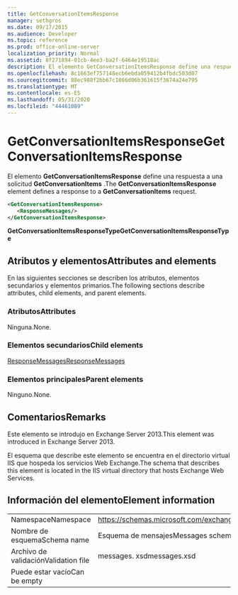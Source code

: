 ```yaml
---
title: GetConversationItemsResponse
manager: sethgros
ms.date: 09/17/2015
ms.audience: Developer
ms.topic: reference
ms.prod: office-online-server
localization_priority: Normal
ms.assetid: 8f271894-01cb-4ee3-ba2f-6464e19518ac
description: El elemento GetConversationItemsResponse define una respuesta a una solicitud GetConversationItems.
ms.openlocfilehash: 8c1663ef757148ecb6ebda059412b4fbdc503d07
ms.sourcegitcommit: 88ec988f2bb67c1866d06b361615f3674a24e795
ms.translationtype: MT
ms.contentlocale: es-ES
ms.lasthandoff: 05/31/2020
ms.locfileid: "44461089"
---
```

# <a name="getconversationitemsresponse"></a><span data-ttu-id="b31e7-103">GetConversationItemsResponse</span><span class="sxs-lookup"><span data-stu-id="b31e7-103">GetConversationItemsResponse</span></span>

<span data-ttu-id="b31e7-104">El elemento **GetConversationItemsResponse** define una respuesta a una solicitud **GetConversationItems** .</span><span class="sxs-lookup"><span data-stu-id="b31e7-104">The **GetConversationItemsResponse** element defines a response to a **GetConversationItems** request.</span></span> 
  
```XML
<GetConversationItemsResponse>
   <ResponseMessages/>
</GetConversationItemsResponse>
```

 <span data-ttu-id="b31e7-105">**GetConversationItemsResponseType**</span><span class="sxs-lookup"><span data-stu-id="b31e7-105">**GetConversationItemsResponseType**</span></span>
## <a name="attributes-and-elements"></a><span data-ttu-id="b31e7-106">Atributos y elementos</span><span class="sxs-lookup"><span data-stu-id="b31e7-106">Attributes and elements</span></span>

<span data-ttu-id="b31e7-107">En las siguientes secciones se describen los atributos, elementos secundarios y elementos primarios.</span><span class="sxs-lookup"><span data-stu-id="b31e7-107">The following sections describe attributes, child elements, and parent elements.</span></span>
  
### <a name="attributes"></a><span data-ttu-id="b31e7-108">Atributos</span><span class="sxs-lookup"><span data-stu-id="b31e7-108">Attributes</span></span>

<span data-ttu-id="b31e7-109">Ninguna.</span><span class="sxs-lookup"><span data-stu-id="b31e7-109">None.</span></span>
  
### <a name="child-elements"></a><span data-ttu-id="b31e7-110">Elementos secundarios</span><span class="sxs-lookup"><span data-stu-id="b31e7-110">Child elements</span></span>

[<span data-ttu-id="b31e7-111">ResponseMessages</span><span class="sxs-lookup"><span data-stu-id="b31e7-111">ResponseMessages</span></span>](responsemessages.md)
  
### <a name="parent-elements"></a><span data-ttu-id="b31e7-112">Elementos principales</span><span class="sxs-lookup"><span data-stu-id="b31e7-112">Parent elements</span></span>

<span data-ttu-id="b31e7-113">Ninguno.</span><span class="sxs-lookup"><span data-stu-id="b31e7-113">None.</span></span>
  
## <a name="remarks"></a><span data-ttu-id="b31e7-114">Comentarios</span><span class="sxs-lookup"><span data-stu-id="b31e7-114">Remarks</span></span>

<span data-ttu-id="b31e7-115">Este elemento se introdujo en Exchange Server 2013.</span><span class="sxs-lookup"><span data-stu-id="b31e7-115">This element was introduced in Exchange Server 2013.</span></span>
  
<span data-ttu-id="b31e7-116">El esquema que describe este elemento se encuentra en el directorio virtual IIS que hospeda los servicios Web Exchange.</span><span class="sxs-lookup"><span data-stu-id="b31e7-116">The schema that describes this element is located in the IIS virtual directory that hosts Exchange Web Services.</span></span>
  
## <a name="element-information"></a><span data-ttu-id="b31e7-117">Información del elemento</span><span class="sxs-lookup"><span data-stu-id="b31e7-117">Element information</span></span>

|||
|:-----|:-----|
|<span data-ttu-id="b31e7-118">Namespace</span><span class="sxs-lookup"><span data-stu-id="b31e7-118">Namespace</span></span>  <br/> |https://schemas.microsoft.com/exchange/services/2006/messages  <br/> |
|<span data-ttu-id="b31e7-119">Nombre de esquema</span><span class="sxs-lookup"><span data-stu-id="b31e7-119">Schema name</span></span>  <br/> |<span data-ttu-id="b31e7-120">Esquema de mensajes</span><span class="sxs-lookup"><span data-stu-id="b31e7-120">Messages schema</span></span>  <br/> |
|<span data-ttu-id="b31e7-121">Archivo de validación</span><span class="sxs-lookup"><span data-stu-id="b31e7-121">Validation file</span></span>  <br/> |<span data-ttu-id="b31e7-122">messages. xsd</span><span class="sxs-lookup"><span data-stu-id="b31e7-122">messages.xsd</span></span>  <br/> |
|<span data-ttu-id="b31e7-123">Puede estar vacío</span><span class="sxs-lookup"><span data-stu-id="b31e7-123">Can be empty</span></span>  <br/> ||
   

